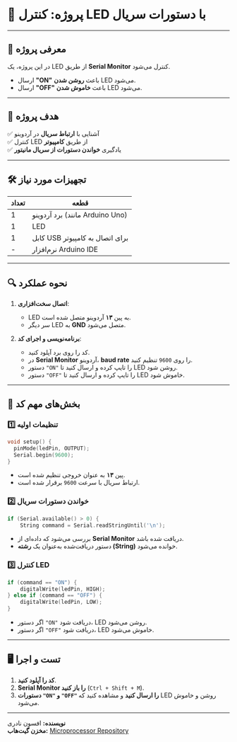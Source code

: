 # 📌 پروژه: کنترل LED با دستورات سریال  

---

## 🚀 معرفی پروژه  
در این پروژه، یک LED از طریق **Serial Monitor** کنترل می‌شود.  
- ارسال **"ON"** باعث **روشن شدن** LED می‌شود.  
- ارسال **"OFF"** باعث **خاموش شدن** LED می‌شود.  

---

## 🎯 هدف پروژه  
✅ آشنایی با **ارتباط سریال** در آردوینو  
✅ کنترل LED از طریق **کامپیوتر**  
✅ یادگیری **خواندن دستورات از سریال مانیتور**  

---

## 🛠 تجهیزات مورد نیاز  

| تعداد | قطعه |
|-------|------|
| 1 | برد آردوینو (مانند Arduino Uno) |
| 1 | LED |
| 1 | کابل USB برای اتصال به کامپیوتر |
| - | نرم‌افزار Arduino IDE |

---

## 🔍 نحوه عملکرد  
1. **اتصال سخت‌افزاری**:  
   - LED به پین **۱۳** آردوینو متصل شده است.  
   - سر دیگر LED به **GND** متصل می‌شود.  

2. **برنامه‌نویسی و اجرای کد**:  
   - کد را روی برد آپلود کنید.  
   - در **Serial Monitor** آردوینو، **baud rate** را روی `9600` تنظیم کنید.  
   - دستور `"ON"` را تایپ کرده و ارسال کنید تا LED روشن شود.  
   - دستور `"OFF"` را تایپ کرده و ارسال کنید تا LED خاموش شود.  

---

## 📌 بخش‌های مهم کد  

### 1️⃣ تنظیمات اولیه  
```cpp
void setup() {
  pinMode(ledPin, OUTPUT);
  Serial.begin(9600);
}
```
- پین **۱۳** به عنوان خروجی تنظیم شده است.  
- ارتباط سریال با سرعت `9600` برقرار شده است.  

### 2️⃣ خواندن دستورات سریال  
```cpp
if (Serial.available() > 0) {
    String command = Serial.readStringUntil('\n');
```
- بررسی می‌شود که داده‌ای از **Serial Monitor** دریافت شده باشد.  
- دستور دریافت‌شده به‌عنوان یک **رشته (String)** خوانده می‌شود.  

### 3️⃣ کنترل LED  
```cpp
if (command == "ON") {
    digitalWrite(ledPin, HIGH);
} else if (command == "OFF") {
    digitalWrite(ledPin, LOW);
}
```
- اگر دستور `"ON"` دریافت شود، LED روشن می‌شود.  
- اگر دستور `"OFF"` دریافت شود، LED خاموش می‌شود.  

---

## 🖥 تست و اجرا  
1. **کد را آپلود کنید**.  
2. **Serial Monitor را باز کنید** (`Ctrl + Shift + M`).  
3. **دستورات `"ON"` و `"OFF"` را ارسال کنید** و مشاهده کنید که LED روشن و خاموش می‌شود.  

---
**نویسنده:** افسون نادری  
**مخزن گیت‌هاب:** [Microprocessor Repository](https://github.com/AfsoonNaderi/Microprocessor)  
